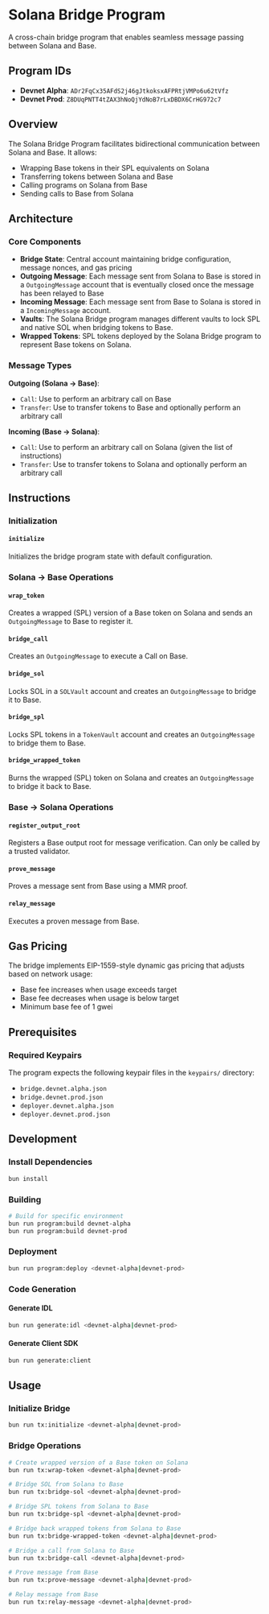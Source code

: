 # Solana Bridge Program

A cross-chain bridge program that enables seamless message passing between Solana and Base.

## Program IDs

- **Devnet Alpha**: `ADr2FqCx35AFdS2j46gJtkoksxAFPRtjVMPo6u62tVfz`
- **Devnet Prod**: `Z8DUqPNTT4tZAX3hNoQjYdNoB7rLxDBDX6CrHG972c7`

## Overview

The Solana Bridge Program facilitates bidirectional communication between Solana and Base. It allows:

- Wrapping Base tokens in their SPL equivalents on Solana
- Transferring tokens between Solana and Base
- Calling programs on Solana from Base
- Sending calls to Base from Solana

## Architecture

### Core Components

- **Bridge State**: Central account maintaining bridge configuration, message nonces, and gas pricing
- **Outgoing Message**: Each message sent from Solana to Base is stored in a `OutgoingMessage` account that is eventually closed once the message has been relayed to Base
- **Incoming Message**: Each message sent from Base to Solana is stored in a `IncomingMessage` account.
- **Vaults**: The Solana Bridge program manages different vaults to lock SPL and native SOL when bridging tokens to Base.
- **Wrapped Tokens**: SPL tokens deployed by the Solana Bridge program to represent Base tokens on Solana.

### Message Types

**Outgoing (Solana → Base)**:

- `Call`: Use to perform an arbitrary call on Base
- `Transfer`: Use to transfer tokens to Base and optionally perform an arbitrary call

**Incoming (Base → Solana)**:

- `Call`: Use to perform an arbitrary call on Solana (given the list of instructions)
- `Transfer`: Use to transfer tokens to Solana and optionally perform an arbitrary call

## Instructions

### Initialization

#### `initialize`

Initializes the bridge program state with default configuration.

### Solana → Base Operations

#### `wrap_token`

Creates a wrapped (SPL) version of a Base token on Solana and sends an `OutgoingMessage` to Base to register it.

#### `bridge_call`

Creates an `OutgoingMessage` to execute a Call on Base.

#### `bridge_sol`

Locks SOL in a `SOLVault` account and creates an `OutgoingMessage` to bridge it to Base.

#### `bridge_spl`

Locks SPL tokens in a `TokenVault` account and creates an `OutgoingMessage` to bridge them to Base.

#### `bridge_wrapped_token`

Burns the wrapped (SPL) token on Solana and creates an `OutgoingMessage` to bridge it back to Base.

### Base → Solana Operations

#### `register_output_root`

Registers a Base output root for message verification. Can only be called by a trusted validator.

#### `prove_message`

Proves a message sent from Base using a MMR proof.

#### `relay_message`

Executes a proven message from Base.

## Gas Pricing

The bridge implements EIP-1559-style dynamic gas pricing that adjusts based on network usage:

- Base fee increases when usage exceeds target
- Base fee decreases when usage is below target
- Minimum base fee of 1 gwei

## Prerequisites

### Required Keypairs

The program expects the following keypair files in the `keypairs/` directory:

- `bridge.devnet.alpha.json`
- `bridge.devnet.prod.json`
- `deployer.devnet.alpha.json`
- `deployer.devnet.prod.json`

## Development

### Install Dependencies

```bash
bun install
```

### Building

```bash
# Build for specific environment
bun run program:build devnet-alpha
bun run program:build devnet-prod
```

### Deployment

```bash
bun run program:deploy <devnet-alpha|devnet-prod>
```

### Code Generation

#### Generate IDL

```bash
bun run generate:idl <devnet-alpha|devnet-prod>
```

#### Generate Client SDK

```bash
bun run generate:client
```

## Usage

### Initialize Bridge

```bash
bun run tx:initialize <devnet-alpha|devnet-prod>
```

### Bridge Operations

```bash
# Create wrapped version of a Base token on Solana
bun run tx:wrap-token <devnet-alpha|devnet-prod>

# Bridge SOL from Solana to Base
bun run tx:bridge-sol <devnet-alpha|devnet-prod>

# Bridge SPL tokens from Solana to Base
bun run tx:bridge-spl <devnet-alpha|devnet-prod>

# Bridge back wrapped tokens from Solana to Base
bun run tx:bridge-wrapped-token <devnet-alpha|devnet-prod>

# Bridge a call from Solana to Base
bun run tx:bridge-call <devnet-alpha|devnet-prod>

# Prove message from Base
bun run tx:prove-message <devnet-alpha|devnet-prod>

# Relay message from Base
bun run tx:relay-message <devnet-alpha|devnet-prod>
```
